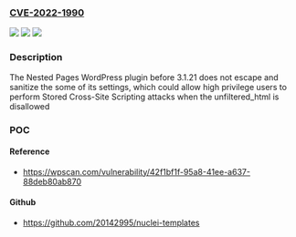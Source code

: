 ### [CVE-2022-1990](https://cve.mitre.org/cgi-bin/cvename.cgi?name=CVE-2022-1990)
![](https://img.shields.io/static/v1?label=Product&message=Nested%20Pages&color=blue)
![](https://img.shields.io/static/v1?label=Version&message=3.1.21%3C%203.1.21%20&color=brighgreen)
![](https://img.shields.io/static/v1?label=Vulnerability&message=CWE-79%20Cross-site%20Scripting%20(XSS)&color=brighgreen)

### Description

The Nested Pages WordPress plugin before 3.1.21 does not escape and sanitize the some of its settings, which could allow high privilege users to perform Stored Cross-Site Scripting attacks when the unfiltered_html is disallowed

### POC

#### Reference
- https://wpscan.com/vulnerability/42f1bf1f-95a8-41ee-a637-88deb80ab870

#### Github
- https://github.com/20142995/nuclei-templates

